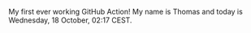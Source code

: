 My first ever working GitHub Action!
My name is Thomas and today is Wednesday, 18 October, 02:17 CEST. 

